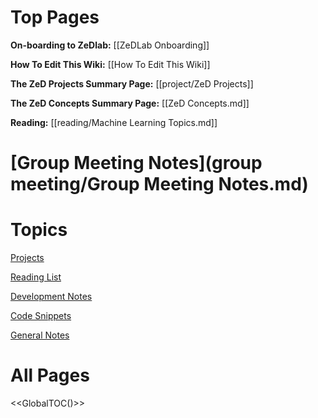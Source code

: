 # Top Pages

**On-boarding to ZeDlab:** [[ZeDLab Onboarding]]

**How To Edit This Wiki:** [[How To Edit This Wiki]]

**The ZeD Projects Summary Page:** [[project/ZeD Projects]]

**The ZeD Concepts Summary Page:** [[ZeD Concepts.md]]

**Reading:** [[reading/Machine Learning Topics.md]]

# [Group Meeting Notes](group meeting/Group Meeting Notes.md)






# Topics

[Projects](project/Readme.md)

[Reading List](reading/Readme.md)

[Development Notes](development/Readme.md)

[Code Snippets](methods/Readme.md)

[General Notes](notes/Readme.md)


# All Pages

<<GlobalTOC()>>
